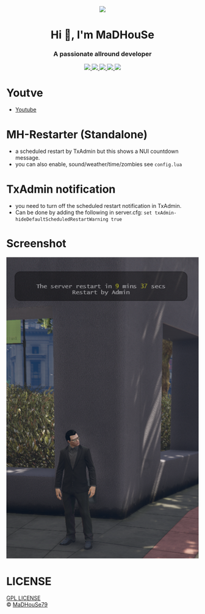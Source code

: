 <p align="center">
    <img width="140" src="https://icons.iconarchive.com/icons/iconarchive/red-orb-alphabet/128/Letter-M-icon.png" />  
    <h1 align="center">Hi 👋, I'm MaDHouSe</h1>
    <h3 align="center">A passionate allround developer </h3>    
</p>

<p align="center">
  <a href="https://github.com/MH-Scripts/mh-restarter/issues">
    <img src="https://img.shields.io/github/issues/MH-Scripts/mh-restarter"/> 
  </a>
  <a href="https://github.com/MH-Scripts/mh-restarter/watchers">
    <img src="https://img.shields.io/github/watchers/MH-Scripts/mh-restarter"/> 
  </a> 
  <a href="https://github.com/MH-Scripts/mh-restarter/network/members">
    <img src="https://img.shields.io/github/forks/MH-Scripts/mh-restarter"/> 
  </a>  
  <a href="https://github.com/MH-Scripts/mh-restarter/stargazers">
    <img src="https://img.shields.io/github/stars/MH-Scripts/mh-restarter?color=white"/> 
  </a>
  <a href="https://github.com/MH-Scripts/mh-restarter/blob/main/LICENSE">
    <img src="https://img.shields.io/github/license/MH-Scripts/mh-restarter?color=black"/> 
  </a>      
</p>

# Youtve
- [Youtube](https://www.youtube.com/@MaDHouSe79)

# MH-Restarter (Standalone)
- a scheduled restart by TxAdmin but this shows a NUI countdown message.
- you can also enable, sound/weather/time/zombies see `config.lua`

# TxAdmin notification
- you need to turn off the scheduled restart notification in TxAdmin.
- Can be done by adding the following in server.cfg: `set txAdmin-hideDefaultScheduledRestartWarning true`

# Screenshot
![alttext](https://github.com/MH-Scripts/mh-restarter/blob/main/screenshots/Schermafbeelding%202024-04-05%20094144.png?raw=true)

# LICENSE
[GPL LICENSE](./LICENSE)<br />
&copy; [MaDHouSe79](https://www.youtube.com/@MaDHouSe79)
